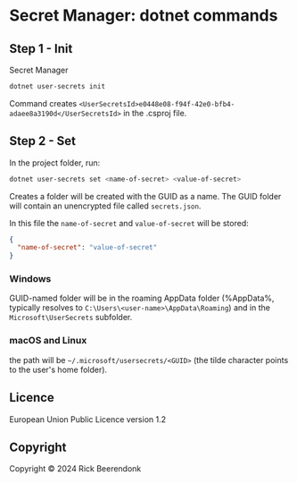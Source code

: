 # Secret Manager: dotnet commands

## Step 1 - Init

Secret Manager

```zsh
dotnet user-secrets init
```

Command creates `<UserSecretsId>e0448e08-f94f-42e0-bfb4-adaee8a3190d</UserSecretsId>` in the .csproj file.

## Step 2 - Set

In the project folder, run:

```zsh
dotnet user-secrets set <name-of-secret> <value-of-secret>
```

Creates a folder will be created with the GUID as a name. The GUID folder will contain an unencrypted file called `secrets.json`.

In this file the `name-of-secret` and `value-of-secret` will be stored:

```json
{
  "name-of-secret": "value-of-secret"
}
```

### Windows

GUID-named folder will be in the roaming AppData folder (%AppData%, typically resolves to `C:\Users\<user-name>\AppData\Roaming`) and in the `Microsoft\UserSecrets` subfolder.

### macOS and Linux

the path will be `~/.microsoft/usersecrets/<GUID>` (the tilde character points to the user's home folder).

## Licence

European Union Public Licence version 1.2

## Copyright

Copyright © 2024 Rick Beerendonk
